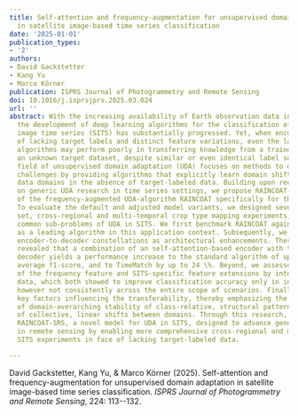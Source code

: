 ```yaml
---
title: Self-attention and frequency-augmentation for unsupervised domain adaptation
  in satellite image-based time series classification
date: '2025-01-01'
publication_types:
- '2'
authors:
- David Gackstetter
- Kang Yu
- Marco Körner
publication: ISPRS Journal of Photogrammetry and Remote Sensing
doi: 10.1016/j.isprsjprs.2025.03.024
url: ''
abstract: With the increasing availability of Earth observation data in recent years,
  the development of deep learning algorithms for the classification of satellite
  image time series (SITS) has substantially progressed. Yet, when encountering settings
  of lacking target labels and distinct feature variations, even the latest classification
  algorithms may perform poorly in transferring knowledge from a trained dataset to
  an unknown target dataset, despite similar or even identical label sets. The research
  field of unsupervised domain adaptation (UDA) focuses on methods to overcome these
  challenges by providing algorithms that explicitly learn domain shifts between different
  data domains in the absence of target-labeled data. Building upon recent advances
  on generic UDA research in time series settings, we propose RAINCOAT-SRS, an enhancement
  of the frequency-augmented UDA-algorithm RAINCOAT specifically for the SITS domain.
  To evaluate the default and adjusted model variants, we designed several closed-label
  set, cross-regional and multi-temporal crop type mapping experiments, which represent
  common sub-problems of UDA in SITS. We first benchmark RAINCOAT against TimeMatch
  as a leading algorithm in this application context. Subsequently, we explored different
  encoder-to-decoder constellations as architectural enhancements. These analyses
  revealed that a combination of an self-attention-based encoder with the default
  decoder yields a performance increase to the standard algorithm of up to 6 \% in
  average f1-score, and to TimeMatch by up to 24 \%. Beyond, we assessed the impact
  of the frequency feature and SITS-specific feature extensions by integrating weather
  data, which both showed to improve classification accuracy only in individual sub-experiments
  however not consistently across the entire scope of scenarios. Finally, we outline
  key factors influencing the transferability, thereby emphasizing the major importance
  of domain-overarching stability of class-relative, structural patterns rather than
  of collective, linear shifts between domains. Through this research, we introduce
  RAINCOAT-SRS, a novel model for UDA in SITS, designed to advance generalization
  in remote sensing by enabling more comprehensive cross-regional and multi-temporal
  SITS experiments in face of lacking target-labeled data.

---
```


David Gackstetter, Kang Yu, & Marco Körner (2025). Self-attention and frequency-augmentation for unsupervised domain adaptation in satellite image-based time series classification. *ISPRS Journal of Photogrammetry and Remote Sensing*, 224: 113--132.
